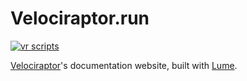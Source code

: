 # Velociraptor.run

[![vr scripts](https://badges.velociraptor.run/flat.svg)](https://velociraptor.run)

[Velociraptor](https://github.com/jurassiscripts/velociraptor )'s documentation website, built with [Lume](https://lumeland.github.io).

